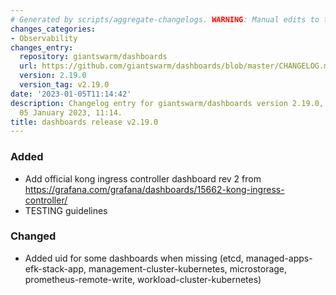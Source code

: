 ```yaml
---
# Generated by scripts/aggregate-changelogs. WARNING: Manual edits to this files will be overwritten.
changes_categories:
- Observability
changes_entry:
  repository: giantswarm/dashboards
  url: https://github.com/giantswarm/dashboards/blob/master/CHANGELOG.md#2190---2023-01-05
  version: 2.19.0
  version_tag: v2.19.0
date: '2023-01-05T11:14:42'
description: Changelog entry for giantswarm/dashboards version 2.19.0, published on
  05 January 2023, 11:14.
title: dashboards release v2.19.0
---
```


### Added
- Add official kong ingress controller dashboard rev 2 from
  https://grafana.com/grafana/dashboards/15662-kong-ingress-controller/
- TESTING guidelines
### Changed
- Added uid for some dashboards when missing (etcd, managed-apps-efk-stack-app, management-cluster-kubernetes,
  microstorage, prometheus-remote-write, workload-cluster-kubernetes)
